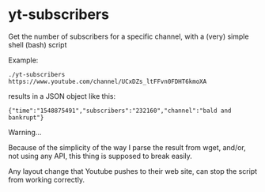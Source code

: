 # yt-subscribers

Get the number of subscribers for a specific channel, with a (very) simple shell (bash) script

Example:

```
./yt-subscribers https://www.youtube.com/channel/UCxDZs_ltFFvn0FDHT6kmoXA
```

results in a JSON object like this:

```
{"time":"1548875491","subscribers":"232160","channel":"bald and bankrupt"}
```

Warning...

Because of the simplicity of the way I parse the result from wget, and/or, not using any API, this thing is supposed to break easily.

Any layout change that Youtube pushes to their web site, can stop the script from working correctly.
